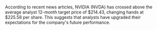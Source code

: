 According to recent news articles, NVIDIA (NVDA) has crossed above the average analyst 12-month target price of $214.43, changing hands at $225.58 per share. This suggests that analysts have upgraded their expectations for the company's future performance.